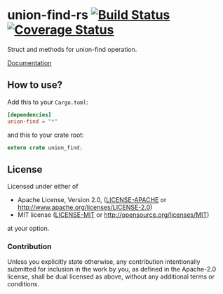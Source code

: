 # union-find-rs [![Build Status](https://travis-ci.org/gifnksm/union-find-rs.svg)](https://travis-ci.org/gifnksm/union-find-rs) [![Coverage Status](https://coveralls.io/repos/gifnksm/union-find-rs/badge.svg?branch=master&service=github)](https://coveralls.io/github/gifnksm/union-find-rs?branch=master)

Struct and methods for union-find operation.

[Documentation](http://gifnksm.github.io/union-find-rs)

## How to use?

Add this to your `Cargo.toml`:

```toml
[dependencies]
union-find = "*"
```

and this to your crate root:

```rust
extern crate union_find;
```

## License

Licensed under either of

 * Apache License, Version 2.0, ([LICENSE-APACHE](LICENSE-APACHE) or http://www.apache.org/licenses/LICENSE-2.0)
 * MIT license ([LICENSE-MIT](LICENSE-MIT) or http://opensource.org/licenses/MIT)

at your option.

### Contribution

Unless you explicitly state otherwise, any contribution intentionally
submitted for inclusion in the work by you, as defined in the Apache-2.0
license, shall be dual licensed as above, without any additional terms or
conditions.
